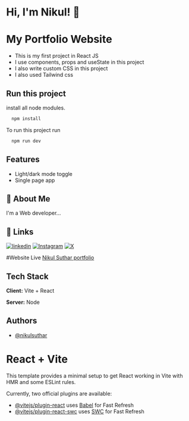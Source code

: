 # Hi, I'm Nikul! 👋
# My Portfolio Website
- This is my first project in React JS
- I use components, props and useState in this project
- I also write custom CSS in this project
- I also used Tailwind css

## Run this project

install all node modules.

```bash
  npm install
```
To run this project run 

```bash
  npm run dev
```


## Features

- Light/dark mode toggle
- Single page app

## 🚀 About Me
I'm a Web developer...

## 🔗 Links
[![linkedin](https://img.shields.io/badge/linkedin-0A66C2?style=for-the-badge&logo=linkedin&logoColor=white)](https://www.linkedin.com/in/nikulsuthar/)
[![Instagram](https://img.shields.io/badge/Instagram-E4405F?style=for-the-badge&logo=instagram&logoColor=white)](https://www.instagram.com/nikcodeorg)
[![X](https://img.shields.io/badge/twitter-1DA1F2?style=for-the-badge&logo=twitter&logoColor=white)](https://x.com/NikulSuthar27)

#Website Live
[Nikul Suthar portfolio](https://nikulsuthar.netlify.com)
## Tech Stack

**Client:** Vite + React

**Server:** Node

## Authors

- [@nikulsuthar](https://github.com/Nikulsuthar2)

# React + Vite

This template provides a minimal setup to get React working in Vite with HMR and some ESLint rules.

Currently, two official plugins are available:

- [@vitejs/plugin-react](https://github.com/vitejs/vite-plugin-react/blob/main/packages/plugin-react/README.md) uses [Babel](https://babeljs.io/) for Fast Refresh
- [@vitejs/plugin-react-swc](https://github.com/vitejs/vite-plugin-react-swc) uses [SWC](https://swc.rs/) for Fast Refresh

